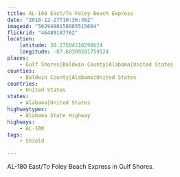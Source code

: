 ```yaml
---
title: AL-180 East/To Foley Beach Express
date: "2018-12-27T10:36:36Z"
imageid: "5029480158085515604"
flickrid: "46489187762"
location:
    latitude: 30.27504518290624
    longitude: -87.68309281759124
places:
    - Gulf Shores|Baldwin County|Alabama|United States
counties:
    - Baldwin County|Alabama|United States
countries:
    - United States
states:
    - Alabama|United States
highwaytypes:
    - Alabama State Highway
highways:
    - AL-180
tags:
    - Shield

---
```

AL-180 East/To Foley Beach Express in Gulf Shores.